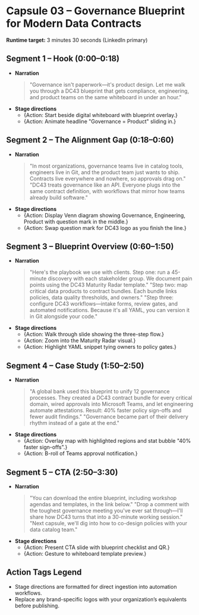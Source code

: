 # Capsule 03 – Governance Blueprint for Modern Data Contracts

**Runtime target:** 3 minutes 30 seconds (LinkedIn primary)

## Segment 1 – Hook (0:00–0:18)
- **Narration**
  > "Governance isn't paperwork—it's product design. Let me walk you through a DC43 blueprint that gets compliance, engineering, and product teams on the same whiteboard in under an hour."
- **Stage directions**
  - {Action: Start beside digital whiteboard with blueprint overlay.}
  - {Action: Animate headline "Governance = Product" sliding in.}

## Segment 2 – The Alignment Gap (0:18–0:60)
- **Narration**
  > "In most organizations, governance teams live in catalog tools, engineers live in Git, and the product team just wants to ship. Contracts live everywhere and nowhere, so approvals drag on." 
  > "DC43 treats governance like an API. Everyone plugs into the same contract definition, with workflows that mirror how teams already build software."
- **Stage directions**
  - {Action: Display Venn diagram showing Governance, Engineering, Product with question mark in the middle.}
  - {Action: Swap question mark for DC43 logo as you finish the line.}

## Segment 3 – Blueprint Overview (0:60–1:50)
- **Narration**
  > "Here's the playbook we use with clients. Step one: run a 45-minute discovery with each stakeholder group. We document pain points using the DC43 Maturity Radar template." 
  > "Step two: map critical data products to contract bundles. Each bundle links policies, data quality thresholds, and owners." 
  > "Step three: configure DC43 workflows—intake forms, review gates, and automated notifications. Because it's all YAML, you can version it in Git alongside your code."
- **Stage directions**
  - {Action: Walk through slide showing the three-step flow.}
  - {Action: Zoom into the Maturity Radar visual.}
  - {Action: Highlight YAML snippet tying owners to policy gates.}

## Segment 4 – Case Study (1:50–2:50)
- **Narration**
  > "A global bank used this blueprint to unify 12 governance processes. They created a DC43 contract bundle for every critical domain, wired approvals into Microsoft Teams, and let engineering automate attestations. Result: 40% faster policy sign-offs and fewer audit findings." 
  > "Governance became part of their delivery rhythm instead of a gate at the end."
- **Stage directions**
  - {Action: Overlay map with highlighted regions and stat bubble "40% faster sign-offs".}
  - {Action: B-roll of Teams approval notification.}

## Segment 5 – CTA (2:50–3:30)
- **Narration**
  > "You can download the entire blueprint, including workshop agendas and templates, in the link below." 
  > "Drop a comment with the toughest governance meeting you've ever sat through—I'll share how DC43 turns that into a 30-minute working session." 
  > "Next capsule, we'll dig into how to co-design policies with your data catalog team."
- **Stage directions**
  - {Action: Present CTA slide with blueprint checklist and QR.}
  - {Action: Gesture to whiteboard template preview.}

## Action Tags Legend
- Stage directions are formatted for direct ingestion into automation workflows.
- Replace any brand-specific logos with your organization’s equivalents before
  publishing.
